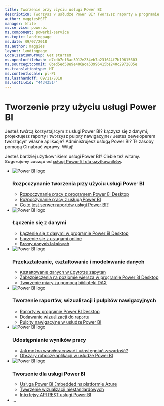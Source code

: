 ```yaml
---
title: Tworzenie przy użyciu usługi Power BI
description: Tworzysz w usłudze Power BI? Tworzysz raporty w programie Power BI Desktop lub narzędziu Report Builder albo tworzysz pulpity nawigacyjne w usłudze Power BI?  Jesteś deweloperem tworzącym własne aplikacje lub administratorem usługi Power BI?
author: maggiesMSFT
manager: kfile
ms.service: powerbi
ms.component: powerbi-service
ms.topic: landingpage
ms.date: 09/07/2018
ms.author: maggies
layout: landingpage
LocalizationGroup: Get started
ms.openlocfilehash: d7edb7ef8ac3912e234eb7a231694f7b19615603
ms.sourcegitcommit: 8bad5ed58e9e406aca53996415b1240c2972805e
ms.translationtype: HT
ms.contentlocale: pl-PL
ms.lasthandoff: 09/11/2018
ms.locfileid: "44343514"
---
```

# <a name="create-with-power-bi"></a>Tworzenie przy użyciu usługi Power BI

Jesteś twórcą korzystającym z usługi Power BI? Łączysz się z danymi, projektujesz raporty i tworzysz pulpity nawigacyjne?  Jesteś deweloperem tworzącym własne aplikacje? Administrujesz usługą Power BI? Te zasoby pomogą Ci nabrać wprawy. Witaj!

Jesteś bardziej użytkownikiem usługi Power BI? Ciebie też witamy. Sugerujemy zacząć od [usługi Power BI dla użytkowników](consumer/power-bi-consumer-overview.md).

<ul class="panelContent cardsF"> 
              <li> 
                             <div class="cardSize"> 
                                           <div class="cardPadding"> 
                                                          <div class="card"> 
                                                                        <div class="cardImageOuter">
                                                                                      <div class="cardImage">
                                                                                                     <img class="x-hidden-focus" alt="Power BI logo" src="https://docs.microsoft.com/en-us/media/hubs/powerbi/pbi-powerbi-logo.svg" data-linktype="external">
                                                                                      </div>
                                                                        </div>
                                                                        <div class="cardText"> 
                                                                                      <h3>Rozpoczynanie tworzenia przy użyciu usługi Power BI</h3> 
                                                                                      <p></p>
                                                                                      <ul>
                                                                                                     <li><a style="text-decoration: underline;" href="../desktop-what-is-desktop.md">Rozpoczynanie pracy z programem Power BI Desktop</a></li> 
                                                                                                     <li><a style="text-decoration: underline;" href="../power-bi-overview.md">Rozpoczynanie pracy z usługą Power BI</a></li> 
                                                                                                     <li><a style="text-decoration: underline;" href="../report-server/get-started.md">Co to jest serwer raportów usługi Power BI?</a></li>
                                                                                      </ul> 
                                                                        </div> 
                                                          </div> 
                                           </div> 
                             </div> 
              </li>
              <li> 
                             <div class="cardSize"> 
                                           <div class="cardPadding"> 
                                                          <div class="card"> 
                                                                        <div class="cardImageOuter">
                                                                                      <div class="cardImage">
                                                                                                     <img class="x-hidden-focus" alt="Power BI logo" src="https://docs.microsoft.com/en-us/media/hubs/powerbi/pbi-powerbi-logo.svg" data-linktype="external">
                                                                                      </div>
                                                                        </div>
                                                                        <div class="cardText"> 
                                                                                      <h3>Łączenie się z danymi</h3> 
                                                                                      <p></p>
                                                                                      <ul>
                                                                                                     <li><a style="text-decoration: underline;" href="../desktop-quickstart-connect-to-data.md">Łączenie się z danymi w programie Power BI Desktop</a></li> 
                                                                                                     <li><a style="text-decoration: underline;" href="../service-connect-to-services.md">Łączenie się z usługami online</a></li> 
                                                                                                     <li><a style="text-decoration: underline;" href="../service-gateway-install.md">Bramy danych lokalnych</a></li>
                                                                                      </ul> 
                                                                        </div> 
                                                          </div> 
                                           </div> 
                             </div> 
              </li>
              <li> 
                             <div class="cardSize"> 
                                           <div class="cardPadding"> 
                                                          <div class="card"> 
                                                                        <div class="cardImageOuter">
                                                                                      <div class="cardImage">
                                                                                                     <img class="x-hidden-focus" alt="Power BI logo" src="https://docs.microsoft.com/en-us/media/hubs/powerbi/pbi-powerbi-logo.svg" data-linktype="external">
                                                                                      </div>
                                                                        </div>
                                                                        <div class="cardText"> 
                                                                                      <h3>Przekształcanie, kształtowanie i modelowanie danych</h3> 
                                                                                      <p></p>
                                                                                      <ul>
                                                                                                     <li><a style="text-decoration: underline;" href="../desktop-common-query-tasks.md">Kształtowanie danych w Edytorze zapytań</a></li> 
                                                                                                     <li><a style="text-decoration: underline;" href="../service-admin-rls.md">Zabezpieczenia na poziomie wiersza w programie Power BI Desktop</a></li> 
                                                                                                     <li><a style="text-decoration: underline;" href="../desktop-quickstart-learn-dax-basics.md">Tworzenie miary za pomocą biblioteki DAX</a></li>
                                                                                      </ul> 
                                                                        </div> 
                                                          </div> 
                                           </div> 
                             </div> 
              </li>
              <li> 
                             <div class="cardSize"> 
                                           <div class="cardPadding"> 
                                                          <div class="card"> 
                                                                        <div class="cardImageOuter">
                                                                                      <div class="cardImage">
                                                                                                     <img class="x-hidden-focus" alt="Power BI logo" src="https://docs.microsoft.com/en-us/media/hubs/powerbi/pbi-powerbi-logo.svg" data-linktype="external">
                                                                                      </div>
                                                                        </div>
                                                                        <div class="cardText"> 
                                                                                      <h3>Tworzenie raportów, wizualizacji i pulpitów nawigacyjnych</h3> 
                                                                                      <p></p>
                                                                                      <ul>
                                                                                                     <li><a style="text-decoration: underline;" href="../desktop-report-view.md">Raporty w programie Power BI Desktop</a></li> 
                                                                                                     <li><a style="text-decoration: underline;" href="../power-bi-report-add-visualizations-i.md">Dodawanie wizualizacji do raportu</a></li> 
                                                                                                     <li><a style="text-decoration: underline;" href="../service-dashboard-create.md">Pulpity nawigacyjne w usłudze Power BI</a></li>
                                                                                      </ul> 
                                                                        </div> 
                                                          </div> 
                                           </div> 
                             </div> 
              </li>
              <li> 
                             <div class="cardSize"> 
                                           <div class="cardPadding"> 
                                                          <div class="card"> 
                                                                        <div class="cardImageOuter">
                                                                                      <div class="cardImage">
                                                                                                     <img class="x-hidden-focus" alt="Power BI logo" src="https://docs.microsoft.com/en-us/media/hubs/powerbi/pbi-powerbi-logo.svg" data-linktype="external">
                                                                                      </div>
                                                                        </div>
                                                                        <div class="cardText"> 
                                                                                      <h3>Udostępnianie wyników pracy</h3> 
                                                                                      <p></p>
                                                                                      <ul>
                                                                                                     <li><a style="text-decoration: underline;" href="../service-how-to-collaborate-distribute-dashboards-reports.md">Jak można współpracować i udostępniać zawartość?</a></li>
                                                                                                     <li><a style="text-decoration: underline;" href="../service-create-workspaces.md">Obszary robocze aplikacji w usłudze Power BI    </a></li> 
                                                                                      </ul> 
                                                                        </div> 
                                                          </div> 
                                           </div> 
                             </div> 
              </li>
              <li> 
                             <div class="cardSize"> 
                                           <div class="cardPadding"> 
                                                          <div class="card"> 
                                                                        <div class="cardImageOuter">
                                                                                      <div class="cardImage">
                                                                                                     <img class="x-hidden-focus" alt="Power BI logo" src="https://docs.microsoft.com/en-us/media/hubs/powerbi/pbi-powerbi-logo.svg" data-linktype="external">
                                                                                      </div>
                                                                        </div>
                                                                        <div class="cardText"> 
                                                                                      <h3>Tworzenie dla usługi Power BI</h3> 
                                                                                      <p></p>
                                                                                      <ul>
                                                                                                     <li><a style="text-decoration: underline;" href="../developer/azure-pbie-what-is-power-bi-embedded.md">Usługa Power BI Embedded na platformie Azure</a></li> 
                                                                                                     <li><a style="text-decoration: underline;" href="../service-custom-visuals-getting-started-with-developer-tools.md">Tworzenie wizualizacji niestandardowych</a></li> 
                                                                                                     <li><a style="text-decoration: underline;" href="../developer/rest-api-reference.md">Interfejsy API REST usługi Power BI</a></li>
                                                                                      </ul> 
                                                                        </div> 
                                                          </div> 
                                           </div> 
                             </div> 
              </li>
              <li>...</li>
</ul>



